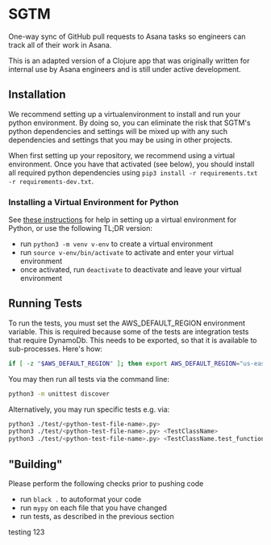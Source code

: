 # SGTM
One-way sync of GitHub pull requests to Asana tasks so engineers can track all of their work in Asana.

This is an adapted version of a Clojure app that was originally written for internal use by Asana engineers and is still under active development.

## Installation
We recommend setting up a virtualenvironment to install and run your python environment. By doing so, you can eliminate
the risk that SGTM's python dependencies and settings will be mixed up with any such dependencies and settings that you
may be using in other projects.

When first setting up your repository, we recommend using a virtual environment. Once you have that activated (see below), you should install all required python dependencies using `pip3 install -r requirements.txt -r requirements-dev.txt`.

### Installing a Virtual Environment for Python

See [these instructions](https://packaging.python.org/guides/installing-using-pip-and-virtual-environments/) for help in
setting up a virtual environment for Python, or use the following TL;DR version:

* run `python3 -m venv v-env` to create a virtual environment
* run `source v-env/bin/activate` to activate and enter your virtual environment
* once activated, run `deactivate` to deactivate and leave your virtual environment

## Running Tests

To run the tests, you must set the AWS_DEFAULT_REGION environment variable. This is required because some of the tests
are integration tests that require DynamoDb. This needs to be exported, so that it is available to sub-processes. Here's how:
```bash
if [ -z "$AWS_DEFAULT_REGION" ]; then export AWS_DEFAULT_REGION="us-east-1"; else export AWS_DEFAULT_REGION=$AWS_DEFAULT_REGION; fi
```

You may then run all tests via the command line:

```bash
python3 -m unittest discover
```

Alternatively, you may run specific tests e.g. via:

```bash
python3 ./test/<python-test-file-name>.py>
python3 ./test/<python-test-file-name>.py> <TestClassName>
python3 ./test/<python-test-file-name>.py> <TestClassName.test_function_name>
```

## "Building"

Please perform the following checks prior to pushing code

* run `black .` to autoformat your code
* run `mypy` on each file that you have changed
* run tests, as described in the previous section

testing 123
